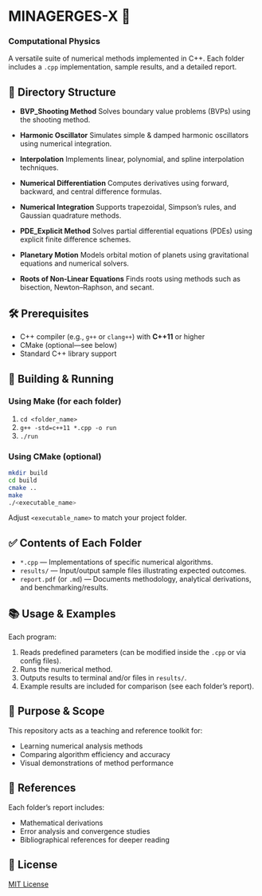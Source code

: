 
# MINAGERGES-X 🧮
### Computational Physics

A versatile suite of numerical methods implemented in C++. Each folder includes a `.cpp` implementation, sample results, and a detailed report.

## 📁 Directory Structure

* **BVP\_Shooting Method**
  Solves boundary value problems (BVPs) using the shooting method.

* **Harmonic Oscillator**
  Simulates simple & damped harmonic oscillators using numerical integration.

* **Interpolation**
  Implements linear, polynomial, and spline interpolation techniques.

* **Numerical Differentiation**
  Computes derivatives using forward, backward, and central difference formulas.

* **Numerical Integration**
  Supports trapezoidal, Simpson’s rules, and Gaussian quadrature methods.

* **PDE\_Explicit Method**
  Solves partial differential equations (PDEs) using explicit finite difference schemes.

* **Planetary Motion**
  Models orbital motion of planets using gravitational equations and numerical solvers.

* **Roots of Non‑Linear Equations**
  Finds roots using methods such as bisection, Newton–Raphson, and secant.

## 🛠️ Prerequisites

* C++ compiler (e.g., `g++` or `clang++`) with **C++11** or higher
* CMake (optional—see below)
* Standard C++ library support

## 🔧 Building & Running

### Using Make (for each folder)

1. `cd <folder_name>`
2. `g++ -std=c++11 *.cpp -o run`
3. `./run`

### Using CMake (optional)

```bash
mkdir build
cd build
cmake ..
make
./<executable_name>
```

Adjust `<executable_name>` to match your project folder.

## ✅ Contents of Each Folder

* `*.cpp` — Implementations of specific numerical algorithms.
* `results/` — Input/output sample files illustrating expected outcomes.
* `report.pdf` (or `.md`) — Documents methodology, analytical derivations, and benchmarking/results.

## 📚 Usage & Examples

Each program:

1. Reads predefined parameters (can be modified inside the `.cpp` or via config files).
2. Runs the numerical method.
3. Outputs results to terminal and/or files in `results/`.
4. Example results are included for comparison (see each folder’s report).

## 🎯 Purpose & Scope

This repository acts as a teaching and reference toolkit for:

* Learning numerical analysis methods
* Comparing algorithm efficiency and accuracy
* Visual demonstrations of method performance


## 🔗 References

Each folder’s report includes:

* Mathematical derivations
* Error analysis and convergence studies
* Bibliographical references for deeper reading

## 📝 License

[MIT License](LICENSE)
